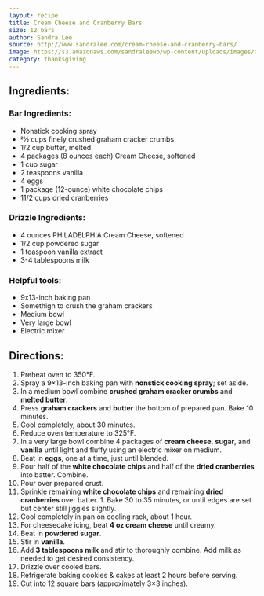 ```yaml
---
layout: recipe
title: Cream Cheese and Cranberry Bars
size: 12 bars
author: Sandra Lee
source: http://www.sandralee.com/cream-cheese-and-cranberry-bars/
image: https://s3.amazonaws.com/sandraleewp/wp-content/uploads/images/0d44b0cef75594e41fa137cb5a67c284-1383321500.jpg
category: thanksgiving
---
```

## Ingredients:

### Bar Ingredients:
- Nonstick cooking spray
- 21⁄2 cups finely crushed graham cracker crumbs
- 1/2 cup butter, melted
- 4 packages (8 ounces each) Cream Cheese, softened
- 1 cup sugar
- 2 teaspoons vanilla
- 4 eggs
- 1 package (12-ounce) white chocolate chips
- 11/2 cups dried cranberries

### Drizzle Ingredients:
- 4 ounces PHILADELPHIA Cream Cheese, softened
- 1/2 cup powdered sugar
- 1 teaspoon vanilla extract
- 3-4 tablespoons milk

### Helpful tools:
- 9x13-inch baking pan
- Somethign to crush the graham crackers
- Medium bowl
- Very large bowl
- Electric mixer

## Directions:

1. Preheat oven to 350°F.
1. Spray a 9×13-inch baking pan with **nonstick cooking spray**; set aside.
1. In a medium bowl combine **crushed graham cracker crumbs** and **melted butter**.
1. Press **graham crackers** and **butter** the bottom of prepared pan. Bake 10 minutes.
1. Cool completely, about 30 minutes.
1. Reduce oven temperature to 325°F.
1. In a very large bowl combine 4 packages of **cream cheese**, **sugar**, and **vanilla** until light and fluffy using an electric mixer on medium.
1. Beat in **eggs**, one at a time, just until blended.
1. Pour half of the **white chocolate chips** and half of the **dried cranberries** into batter. Combine.
1. Pour over prepared crust.
1. Sprinkle remaining **white chocolate chips** and remaining **dried cranberries** over batter. 1. Bake 30 to 35 minutes, or until edges are set but center still jiggles slightly.
1. Cool completely in pan on cooling rack, about 1 hour.
1. For cheesecake icing, beat **4 oz cream cheese** until creamy.
1. Beat in **powdered sugar**.
1. Stir in **vanilla**.
1. Add **3 tablespoons milk** and stir to thoroughly combine. Add milk as needed to get desired consistency.
1. Drizzle over cooled bars.
1. Refrigerate baking cookies & cakes at least 2 hours before serving.
1. Cut into 12 square bars (approximately 3×3 inches).
